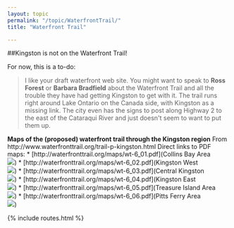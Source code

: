 ```yaml
---
layout: topic
permalink: "/topic/WaterfrontTrail/"
title: "Waterfront Trail"

---
```


##Kingston is not on the Waterfront Trail!
<div class="sidebar">
For now, this is a to-do:
<blockquote><p>I like your draft waterfront web site. You might want to speak to <b>Ross Forest</b> or <b>Barbara Bradfield</b> about the Waterfront Trail and all the trouble they have had getting Kingston to get with it. The trail runs right around Lake Ontario on the Canada side, with Kingston as a missing link. The city even has the signs to post along Highway 2 to the east of the Cataraqui River and just doesn't seem to want to put them up.</blockquote>
</div>
<strong>Maps of the (proposed) waterfront trail through the Kingston region</strong>
From http://www.waterfronttrail.org/trail-p-kingston.html
Direct links to PDF maps:
* [http://waterfronttrail.org/maps/wt-6_01.pdf](Collins Bay Area <br><img src="Images/WaterfrontTrailCollinsBay.jpg">)
* [http://waterfronttrail.org/maps/wt-6_02.pdf](Kingston West <br><img src="Images/WaterfrontTrailKingstonWest.jpg">)
* [http://waterfronttrail.org/maps/wt-6_03.pdf](Central Kingston <br><img src="Images/WaterfrontTrailDowntown.jpg">)
* [http://waterfronttrail.org/maps/wt-6_04.pdf](Kingston East <br><img src="Images/WaterfrontTrailKingstonEast.jpg">)
* [http://waterfronttrail.org/maps/wt-6_05.pdf](Treasure Island Area <br><img src="Images/WaterfrontTreasureIsland.jpg">)
* [http://waterfronttrail.org/maps/wt-6_06.pdf](Pitts Ferry Area <br><img src="Images/WaterfrontTrailPittsFerry.jpg">)

{% include routes.html %}
